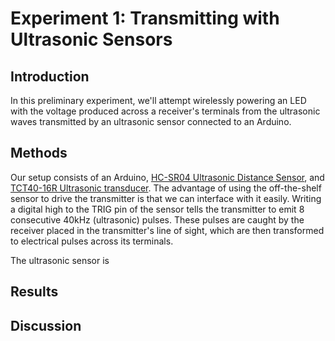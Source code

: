 # Experiment 1: Transmitting with Ultrasonic Sensors

## Introduction

In this preliminary experiment, we'll attempt wirelessly powering an LED with the voltage produced across a receiver's terminals from the ultrasonic waves
transmitted by an ultrasonic sensor connected to an Arduino.

## Methods

Our setup consists of an Arduino, [HC-SR04 Ultrasonic Distance Sensor](https://www.sparkfun.com/products/15569), 
and [TCT40-16R Ultrasonic transducer](https://www.lxxtech.com/tct40-16rt-rt-split-ultrasound-ultrasonic-sensor-ultrasonic-probe-center-frequency-40khz-dia-p433.html).
The advantage of using the off-the-shelf sensor to drive the transmitter is that we can interface with it easily. Writing a digital high to the TRIG pin of 
the sensor tells the transmitter to emit 8 consecutive 40kHz (ultrasonic) pulses. These pulses are caught by the receiver placed in the transmitter's line of sight, 
which are then transformed to electrical pulses across its terminals.

The ultrasonic sensor is 

## Results



## Discussion

